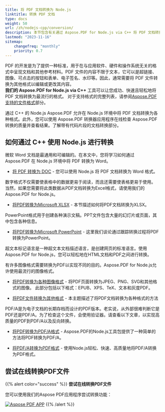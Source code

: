 ```yaml
---
title: 将 PDF 文档转换为 Node.js
linktitle: 转换 PDF 文档
type: docs
weight: 50
url: /zh/nodejs-cpp/conversion/
description: 本节包含有关通过 Aspose.PDF for Node.js via C++ 将 PDF 文档转换为其他格式的文章。
lastmod: "2023-11-16"
sitemap:
    changefreq: "monthly"
    priority: 0.7
---
```


PDF 的开发是为了提供一种标准，用于在与应用软件、硬件和操作系统无关的格式中呈现文档和其他参考材料。PDF 文件的内容不限于文本，它可以是超链接、图像、可点击的按钮和表单、电子签名、水印等。因此，通常需要将 PDF 文件转换为其他格式以编辑或更改其内容。  
**我们的 Aspose.PDF for Node.js via C++** 工具可以让您成功、快速且轻松地将 PDF 文档转换为最流行的格式。
 对于支持格式的完整列表，请参阅[Aspose.PDF 支持的文件格式](https://docs.aspose.com/pdf/nodejs-cpp/supported-file-formats/)部分。

通过 C++ 的 Node.js Aspose.PDF 允许在 Node.js 环境中将 PDF 文档转换为各种格式。此外，您可以使用 Aspose.PDF 转换器应用程序在线检查 Aspose.PDF 转换的质量并查看结果。了解带有代码片段的文档转换部分。

## 如何通过 C++ 使用 Node.js 进行转换

微软 Word 文档是最通用和可编辑的。在本文中，您将学习如何通过 Aspose.PDF 在 Node.js 环境中将 PDF 转换为 Word。

- [将 PDF 转换为 DOC](/pdf/zh/nodejs-cpp/convert-pdf-to-doc/) - 您可以使用 Node.js 将 PDF 文档转换为 Word 格式。

数字格式不仅需要使表格中的数据更易于阅读，而且还需要使表格更易于使用。 当然，如果您需要将此类数据从PDF文档转换为Excel格式，请使用我们的Aspose.PDF for Node.js。

- [将PDF转换为Microsoft XLSX](/pdf/zh/nodejs-cpp/convert-pdf-to-xlsx/) - 本节描述如何将PDF文档转换为XLSX。

PowerPoint格式用于创建各种演示文稿。PPT文件包含大量的幻灯片或页面，其中包含各种信息。

- [将PDF转换为Microsoft PowerPoint](/pdf/zh/nodejs-cpp/convert-pdf-to-powerpoint/) - 这里我们谈论通过跟踪转换过程将PDF转换为PowerPoint。

超文本标记语言是一种超文本文档描述语言，是创建网页的标准语言。使用Aspose.PDF for Node.js，您可以轻松地在HTML文档和PDF之间进行转换。

有许多图像格式需要转换为PDF以实现不同的目的。Aspose.PDF for Node.js允许使用最流行的图像格式。

- [将PDF转换为各种图像格式](/pdf/zh/nodejs-cpp/convert-pdf-to-images-format/) - 将PDF页面转换为JPEG、PNG、SVG和其他格式的图像。
此部分包括以下格式：EPUB、XPS、TeX、文本和灰度PDF。

- [将PDF文件转换为其他格式](/pdf/zh/nodejs-cpp/convert-pdf-to-other-files/) - 本主题描述了将PDF文档转换为各种格式的方法

PDF/A是为电子文档的长期存档而设计的PDF版本。老实说，从外部很难判断它是PDF还是PDF/A。为了检查这个文件，会使用验证器。请查看以下文章，以实现高质量的PDF到PDF/A以及反向转换。

- [将PDF转换为PDF/A格式](/pdf/zh/nodejs-cpp/convert-pdf-to-pdfa/) - Aspose.PDF的Node.js工具包提供了一种简单的方法将PDF转换为PDF/A。

- [将PDF/A转换为PDF格式](/pdf/zh/nodejs-cpp/convert-pdfa-to-pdf/) - 使用Node.js轻松、快速、高质量地将PDF/A转换为PDF格式。

## 尝试在线转换PDF文件

{{% alert color="success" %}}
**尝试在线转换PDF文件**

您可以使用我们的Aspose PDF应用程序尝试转换功能：

[![Aspose PDF APP](app.png)](https://products.aspose.app/pdf/conversion)
{{% /alert %}}
